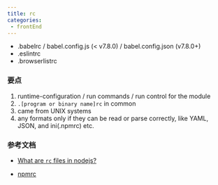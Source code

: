 ```yaml
---
title: rc
categories:
 - frontEnd
---
```


<!-- more -->



- .babelrc / babel.config.js (< v7.8.0) / babel.config.json (v7.8.0+)
- .eslintrc
- .browserlistrc



### 要点

1. runtime-configuration / run commands / run control for the module
2. `.[program or binary name]rc` in common
3. came from UNIX systems
4. any formats only if they can be read or parse correctly, like YAML, JSON, and ini(.npmrc) etc.


### 参考文档

* [What are `rc` files in nodejs?](https://stackoverflow.com/questions/36212256/what-are-rc-files-in-nodejs)

* [npmrc](https://www.npmjs.cn/files/npmrc/)
